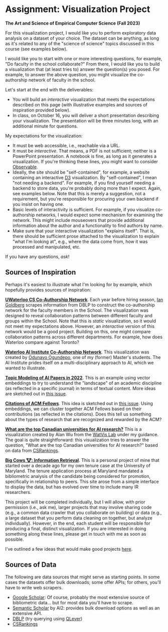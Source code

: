# Assignment: Visualization Project

**The Art and Science of Empirical Computer Science (Fall 2023)**

For this visualization project, I would like you to perform exploratory data analysis on a dataset of your choice.
The dataset can be anything, as long as it's related to any of the "science of science" topics discussed in this course (see examples below).

I would like you to start with one or more interesting questions, for example, "Do faculty in the school collaborate?"
From there, I would like you to build a visualization that (at least tries to) answer the question(s) you posed.
For example, to answer the above question, you might visualize the co-authorship network of faculty in the school.

Let's start at the end with the deliverables:

+ You will build an _interactive_ visualization that meets the expectations described on this page (with illustrative examples and sources of inspiration provided below).
+ In class, on October 16, you will deliver a short presentation describing your visualization. The presentation will be three minutes long, with an additional minute for questions.

My expectations for the visualization:

+ It must be web accessible, i.e., reachable via a URL.
+ It must be _interactive_. That means, a PDF is not sufficient; neither is a PowerPoint presentation. A notebook is fine, as long as it generates a visualization. If you're thinking these lines, you might want to consider [Observable](https://observablehq.com/).
+ Ideally, the site should be "self-contained", for example, a website containing an interactive [D3](https://d3js.org/) visualization. By "self-contained", I mean "not needing a backend". For example, if you find yourself needing a backend to store data, you're probably doing more than I expect. Again, see examples below. Note that this is merely a suggestion, not a requirement, but you're responsible for procuring your own backend if you insist on having one.
+ Basic levels of interactivity is sufficient. For example, if you visualize co-authorship networks, I would expect some mechanism for examining the network. This might include mouseovers that provide additional information about the author and a functionality to find authors by name.
+ Make sure that your interactive visualization "explains itself". That is, there should be sufficient prose attached to the visualization to explain "what I'm looking at", e.g., where the data come from, how it was processed and manipulated, etc.

If you have any questions, _ask_!

## Sources of Inspiration

Perhaps it's easiest to illustrate what I'm looking for by example, which hopefully provides sources of inspiration:

[**UWaterloo CS Co-Authorship Network**](cs-collaboration-network/collabs_20230109.png). Each year before hiring season, [Ian Goldberg](https://cs.uwaterloo.ca/~iang/) scrapes information from DBLP to construct the co-authorship network for the faculty members in the School. The visualization was designed to reveal collaboration patterns between different faculty and groups within the School.
Note that this is _static_ visualization, so it would not meet my expectations above.
However, an _interactive_ version of this network would be a good project.
Building on this, one might compare collaboration patterns across different departments.
For example, how does Waterloo compare against Toronto?

[**Waterloo AI Institute Co-Authorship Network**](https://toluclassics.github.io/wai/).
This visualization was created by [Odunayo Ogundepo](https://github.com/ToluClassics), one of my (former) Master's students.
The AI Institute prides itself on a multi-disciplinary approach to AI, which we wanted to illustrate.

[**Topic Modeling of AI Papers in 2022**](https://github.com/cohere-ai/notebooks#9-topic-modeling-of-ai-papers-in-2022). This is an example using vector embeddings to try to understand the "landscape" of an academic discipline (as reflected in a specific journal) in terms of textual content.
More ideas are sketched out in [this issue](https://github.com/lintool/art-science-empirical-cs-2023f/issues/3).

[**Citations of ACM Fellows**](https://github.com/castorini/ura-projects/issues/2#issuecomment-1734235411).
This idea is sketched out in [this issue](https://github.com/lintool/art-science-empirical-cs-2023f/issues/2).
Using embeddings, we can cluster together ACM Fellows based on their contributions (as reflected in the citations).
Does this tell us something about the types of research that are recognized and rewarded by the ACM?

[**What are the top Canadian universities for AI research?**](https://lintool.github.io/csranking-aica/)
This is a visualization created by Alan Wu from the [WatVis Lab](http://www.jeffjianzhao.com/) under my guidance.
The goal is quite straightforward: this visualization tries to answer the question, "What are the top Canadian universities for AI research?" based on data from [CSRankings](http://csrankings.org/).

[**Big Cows 🐮: Information Retrieval**](https://lintool.github.io/bigcows/index-ir.html).
This is a personal project of mine that started over a decade ago for my own tenure case at the University of Maryland.
The tenure application process at Maryland mandated a bibliometric analysis of the candidate being considered for promotion, specifically in relationship to peers.
This site arose from a simple interface to display the data, but has evolved over time to include many IR researchers.

This project will be completed individually, but I will allow, with prior permission (i.e., ask me), larger projects that may involve sharing code (e.g., a common data crawler that you collaborate on building) or data (e.g., a large dataset that you perform data cleaning on together, but analyze individually).
However, in the end, each student will be responsible for producing a final, distinct visualization.
If you are interested in doing something along these lines, please get in touch with me as soon as possible.

I've outlined a few ideas that would make good projects [here](https://github.com/lintool/art-science-empirical-cs-2023f/issues).

## Sources of Data

The following are data sources that might serve as starting points.
In some cases the datasets offer bulk downloads; some offer APIs; for others, you'll have to write web scrapers.

+ [Google Scholar](https://scholar.google.com/): Of course, probably the most extensive source of bibliometric data... but for most data you'll have to scrape.
+ [Semantic Scholar](https://www.semanticscholar.org/) by AI2: provides bulk download options as well as an extensive API.
+ [DBLP](https://dblp.org/) (try querying using [QLever](https://qlever.cs.uni-freiburg.de/dblp))
+ [CSRankings](https://csrankings.org/)
